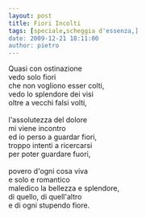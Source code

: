 ```yaml
---
layout: post
title: Fiori Incolti
tags: [speciale,scheggia d'essenza,]
date: 2009-12-21 18:11:00
author: pietro
---
```

Quasi con ostinazione<br/>vedo solo fiori<br/>che non vogliono esser colti,<br/>vedo lo splendore dei visi<br/>oltre a vecchi falsi volti,<br/><br/>l'assolutezza del dolore<br/>mi viene incontro<br/>ed io perso a guardar fiori,<br/>troppo intenti a ricercarsi<br/>per poter guardare fuori,<br/><br/>povero d'ogni cosa viva<br/>e solo e romantico<br/>maledico la bellezza e splendore,<br/>di quello, di quell'altro<br/>e di ogni stupendo fiore.
